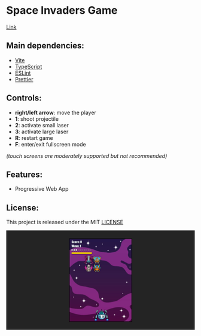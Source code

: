 # Space Invaders Game

[Link](https://space-invaders-game-indol.vercel.app/ 'Click to enter')

## Main dependencies:

- [Vite](https://v2.vitejs.dev/ 'Vite')
- [TypeScript](https://www.typescriptlang.org/ 'TypeScript')
- [ESLint](https://eslint.org/ 'ESLint')
- [Prettier](https://prettier.io/ 'Prettier')

## Controls:

- **right/left arrow**: move the player
- **1**: shoot projectile
- **2**: activate small laser
- **3**: activate large laser
- **R**: restart game
- **F**: enter/exit fullscreen mode

_(touch screens are moderately supported but not recommended)_

## Features:

- Progressive Web App

## License:

This project is released under the MIT [LICENSE](/LICENSE 'License')

![Space Invaders Game screenshot](/screenshot.jpeg 'Space Invaders Game screenshot')
